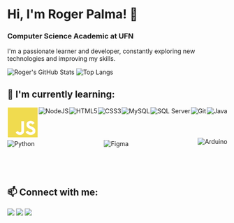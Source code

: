 # Hi, I'm Roger Palma! 👋
### Computer Science Academic at UFN

I'm a passionate learner and developer, constantly exploring new technologies and improving my skills.

![Roger's GitHub Stats](https://github-profile-summary-cards.vercel.app/api/cards/profile-details?username=rogerdapalma&theme=dark)
![Top Langs](https://github-readme-stats.vercel.app/api/top-langs/?username=rogerdapalma&layout=compact&langs_count=10&theme=dark&hide_border=true)

## 🌱 I'm currently learning:

<div style="display: flex; justify-content: space-between; align-items: center; flex-wrap: wrap;">
  <img src="https://raw.githubusercontent.com/devicons/devicon/master/icons/javascript/javascript-plain.svg" height="70" alt="JavaScript">
  <img src="https://cdn.jsdelivr.net/gh/devicons/devicon/icons/nodejs/nodejs-original-wordmark.svg" height="70" alt="NodeJS">
  <img src="https://cdn.jsdelivr.net/gh/devicons/devicon/icons/html5/html5-original-wordmark.svg" height="70" alt="HTML5">
  <img src="https://cdn.jsdelivr.net/gh/devicons/devicon/icons/css3/css3-original-wordmark.svg" height="70" alt="CSS3">
  <img src="https://cdn.jsdelivr.net/gh/devicons/devicon/icons/mysql/mysql-original-wordmark.svg" height="70" alt="MySQL">
  <img src="https://cdn.jsdelivr.net/gh/devicons/devicon/icons/microsoftsqlserver/microsoftsqlserver-plain-wordmark.svg" height="70" alt="SQL Server">
  <img src="https://cdn.jsdelivr.net/gh/devicons/devicon/icons/git/git-original-wordmark.svg" height="70" alt="Git">
  <img src="https://cdn.jsdelivr.net/gh/devicons/devicon/icons/java/java-original-wordmark.svg" height="70" alt="Java">
  <img src="https://cdn.jsdelivr.net/gh/devicons/devicon/icons/python/python-original-wordmark.svg" height="70" alt="Python">
  <img src="https://cdn.jsdelivr.net/gh/devicons/devicon/icons/figma/figma-original.svg" height="70" alt="Figma">
  <img src="https://cdn.jsdelivr.net/gh/devicons/devicon/icons/arduino/arduino-original-wordmark.svg" height="80" alt="Arduino">
</div>

## 📫 Connect with me:

<div>
  <a href="https://www.instagram.com/rogerpalma_/" target="_blank"><img src="https://img.shields.io/badge/-Instagram-%23E4405F?style=for-the-badge&logo=instagram&logoColor=white" target="_blank"></a>
  <a href="mailto:rogerdapalma@gmail.com"><img src="https://img.shields.io/badge/Gmail-D14836?style=for-the-badge&logo=gmail&logoColor=white"></a>
  <a href="https://www.linkedin.com/in/roger-palma-1b357225b/" target="_blank"><img src="https://img.shields.io/badge/-LinkedIn-%230077B5?style=for-the-badge&logo=linkedin&logoColor=white" target="_blank"></a> 
</div>

